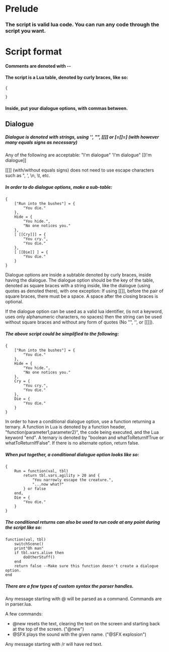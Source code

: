# Prelude
### The script is valid lua code. You can run any code through the script you want.

# Script format

#### Comments are denoted with --

#### The script is a Lua table, denoted by curly braces, like so:

    {
    
    }

#### Inside, put your dialogue options, with commas between.
 
## Dialogue

##### Dialogue is denoted with strings, using '', "", [[]] or [=[]=] (with however many equals signs as necessary)

 Any of the following are acceptable:
  "I'm dialogue"
  'I\'m dialogue"
  [[I'm dialogue]]

  [[]] (with/without equals signs) does not need to use escape characters such as \", \', \n, \t, etc.

##### In order to do dialogue options, make a sub-table:

    {
        ["Run into the bushes"] = {
            "You die."
        },
        Hide = {
            "You hide.",
            "No one notices you."
        },
        [ [[Cry]]] = {
            "You cry.",
            "You die."
        },
        [ [[Die]] ] = {
            "You die."
        }
    }

Dialogue options are inside a subtable denoted by curly braces, inside having the dialogue.
The dialogue option should be the key of the table, denoted as square braces with a string inside,
like the dialogue (using quotes as denoted there), with one exception: If using [[]], before the pair of
square braces, there must be a space. A space after the closing braces is optional.

If the dialogue option can be used as a valid lua identifier, (is not a keyword, uses only alphanumeric characters, no spaces)
then the string can be used without square braces and without any form of quotes (No "", '', or [[]]).

##### The above script could be simplified to the following:

    {
        ["Run into the bushes"] = {
            "You die."
        },
        Hide = {
            "You hide.",
            "No one notices you."
        },
        Cry = {
            "You cry.",
            "You die."
        },
        Die = {
            "You die."
        }
    }

In order to have a conditional dialogue option, use a function returning a ternary.
A function in Lua is denoted by a function header, "function(parameter1,parameter2)", the code being executed,
and the Lua keyword "end". A ternary is denoted by "boolean and whatToReturnIfTrue or whatToReturnIfFalse".
If there is no alternate option, return false.

##### When put together, a conditional dialogue option looks like so:

    {
        Run = function(val, tbl)
            return tbl.vars.agility > 20 and {
                "You narrowly escape the creature.",
                "...now what?"
            } or false
        end,
        Die = {
            "You die."
        }
    }

##### The conditional returns can also be used to run code at any point during the script like so:

    function(val, tbl)
        switchScene()
        print"Oh man"
        if tbl.vars.alive then
            doOtherStuff()
        end
        return false --Make sure this function doesn't create a dialogue option.
    end

##### There are a few types of custom syntax the parser handles.
 Any message starting with @ will be parsed as a command. Commands are in parser.lua.

 A few commands:
  - @new resets the text, clearing the text on the screen and starting back at the top of the screen. ("@new")
  - @SFX plays the sound with the given name. ("@SFX explosion")

 Any message starting with /r will have red text.
